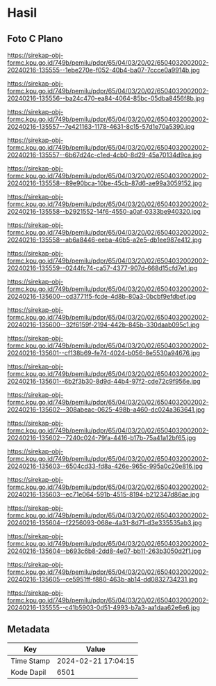 # Hasil

## Foto C Plano

https://sirekap-obj-formc.kpu.go.id/749b/pemilu/pdpr/65/04/03/20/02/6504032002002-20240216-135555--1ebe270e-f052-40b4-ba07-7ccce0a9914b.jpg

https://sirekap-obj-formc.kpu.go.id/749b/pemilu/pdpr/65/04/03/20/02/6504032002002-20240216-135556--ba24c470-ea84-4064-85bc-05dba8456f8b.jpg

https://sirekap-obj-formc.kpu.go.id/749b/pemilu/pdpr/65/04/03/20/02/6504032002002-20240216-135557--7e421163-1178-4631-8c15-57d1e70a5390.jpg

https://sirekap-obj-formc.kpu.go.id/749b/pemilu/pdpr/65/04/03/20/02/6504032002002-20240216-135557--6b67d24c-c1ed-4cb0-8d29-45a70134d9ca.jpg

https://sirekap-obj-formc.kpu.go.id/749b/pemilu/pdpr/65/04/03/20/02/6504032002002-20240216-135558--89e90bca-10be-45cb-87d6-ae99a3059152.jpg

https://sirekap-obj-formc.kpu.go.id/749b/pemilu/pdpr/65/04/03/20/02/6504032002002-20240216-135558--b2921552-14f6-4550-a0af-0333be940320.jpg

https://sirekap-obj-formc.kpu.go.id/749b/pemilu/pdpr/65/04/03/20/02/6504032002002-20240216-135558--ab6a8446-eeba-46b5-a2e5-db1ee987e412.jpg

https://sirekap-obj-formc.kpu.go.id/749b/pemilu/pdpr/65/04/03/20/02/6504032002002-20240216-135559--0244fc74-ca57-4377-907d-668d15cfd7e1.jpg

https://sirekap-obj-formc.kpu.go.id/749b/pemilu/pdpr/65/04/03/20/02/6504032002002-20240216-135600--cd3771f5-fcde-4d8b-80a3-0bcbf9efdbef.jpg

https://sirekap-obj-formc.kpu.go.id/749b/pemilu/pdpr/65/04/03/20/02/6504032002002-20240216-135600--32f6159f-2194-442b-845b-330daab095c1.jpg

https://sirekap-obj-formc.kpu.go.id/749b/pemilu/pdpr/65/04/03/20/02/6504032002002-20240216-135601--cf138b69-fe74-4024-b056-8e5530a94676.jpg

https://sirekap-obj-formc.kpu.go.id/749b/pemilu/pdpr/65/04/03/20/02/6504032002002-20240216-135601--6b2f3b30-8d9d-44b4-97f2-cde72c9f956e.jpg

https://sirekap-obj-formc.kpu.go.id/749b/pemilu/pdpr/65/04/03/20/02/6504032002002-20240216-135602--308abeac-0625-498b-a460-dc024a363641.jpg

https://sirekap-obj-formc.kpu.go.id/749b/pemilu/pdpr/65/04/03/20/02/6504032002002-20240216-135602--7240c024-79fa-4416-b17b-75a41a12bf65.jpg

https://sirekap-obj-formc.kpu.go.id/749b/pemilu/pdpr/65/04/03/20/02/6504032002002-20240216-135603--6504cd33-fd8a-426e-965c-995a0c20e816.jpg

https://sirekap-obj-formc.kpu.go.id/749b/pemilu/pdpr/65/04/03/20/02/6504032002002-20240216-135603--ec71e064-591b-4515-8194-b212347d86ae.jpg

https://sirekap-obj-formc.kpu.go.id/749b/pemilu/pdpr/65/04/03/20/02/6504032002002-20240216-135604--f2256093-068e-4a31-8d71-d3e335535ab3.jpg

https://sirekap-obj-formc.kpu.go.id/749b/pemilu/pdpr/65/04/03/20/02/6504032002002-20240216-135604--b693c6b8-2dd8-4e07-bb11-263b3050d2f1.jpg

https://sirekap-obj-formc.kpu.go.id/749b/pemilu/pdpr/65/04/03/20/02/6504032002002-20240216-135605--ce5951ff-f880-463b-ab14-dd0832734231.jpg

https://sirekap-obj-formc.kpu.go.id/749b/pemilu/pdpr/65/04/03/20/02/6504032002002-20240216-135555--c41b5903-0d51-4993-b7a3-aa1daa62e6e6.jpg


## Metadata

| Key        | Value               |
| ---------- | ------------------- |
| Time Stamp | 2024-02-21 17:04:15 |
| Kode Dapil | 6501                |



